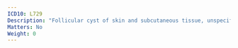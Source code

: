 ```yaml
---
ICD10: L729
Description: "Follicular cyst of skin and subcutaneous tissue, unspecified"
Matters: No
Weight: 0
---
```


